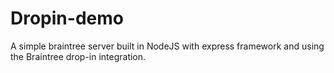# Dropin-demo
A simple braintree server built in NodeJS with express framework and using the Braintree drop-in integration.
